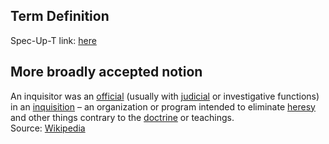 ## Term Definition

Spec-Up-T link: <a href='https://weboftrust.github.io/WOT-terms/docs/glossary/inquisitor'>here</a>

## More broadly accepted notion

An inquisitor was an [official](https://en.wikipedia.org/wiki/Official) (usually with [judicial](https://en.wikipedia.org/wiki/Judicial) or investigative functions) in an [inquisition](https://en.wikipedia.org/wiki/Inquisition) – an organization or program intended to eliminate [heresy](https://en.wikipedia.org/wiki/Heresy) and other things contrary to the [doctrine](https://en.wikipedia.org/wiki/Doctrine) or teachings.  
Source: [Wikipedia](https://en.wikipedia.org/wiki/Inquisitor)